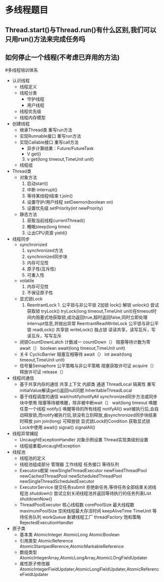 # 多线程题目
## Thread.start()与Thread.run()有什么区别,我们可以只用run()方法来完成任务吗
## 如何停止一个线程(不考虑已弃用的方法)


#多线程培训体系
- 认识线程
    + 线程定义
    + 线程分类
      + 守护线程
      + 用户线程
    + 线程优先级
    + 线程内存模型
- 创建线程
    + 继承Thread类 重写run方法
    + 实现Runnable接口 重写run方法
    + 实现Callable接口 重写call方法
      + 异步计算结果：Future/FutureTask
      + V get()
      3. v get(long timeout,TimeUnit unit)
    + 线程组
- Thread类
    + 对象方法
      1. 启动start()
      2. 中断 interrupt()
      3. 等待某线程t结束 t.join()
      4. 设置守护/用户线程 setDaemon(boolean on)
      5. 设置优先级 setPriority(int newPriority)
    + 静态方法
      1. 获取当前线程currentThread()
      2. 睡眠sleep(long times)
      3. 让出CPU资源 yield()
- 线程同步
    + synchronized
        1. synchronized方法
        2. synchronized同步块
        3. 内存可见性
        4. 原子性(互斥性)
        5. 可重入性
    + volatile
        1. 内存可见性
        2. 不保证原子性
    + 显式锁Lock
        1. ReentrantLock
          1. 公平锁与非公平锁
          2加锁 lock()
          解锁 unlock()
          尝试获取锁 tryLock()
          tryLock(long timeout,TimeUnit unit)在timeout时间内阻塞式地获取锁,成功返回true,超时返回false,同时立即处理interrupt信息,并抛出异常
        ReentrantReadWriteLock
          公平锁与非公平锁
          readLock() 共享锁
          writeLock() 独占锁
          读读共享，读写互斥，写读互斥，写写互斥
    + 闭锁CountDownLatch
        计数减一 countDown（）
        阻塞等待计数为零 await（）
        boolean await(long timeout,TimeUnit unit)
    + 关卡 CyclicBarrier
        阻塞互相等待 await（）
        int await(long timeout,TimeUnit unit)
    + 信号量Semaphore
        公平策略与非公平策略
        阻塞获取许可证 acquire（）
        释放许可证 release（）
- 线程间通信
    + 基于共享内存的通信
        共享上下文
        内部类
        通道
        ThreadLocal
          隔离性
          重写initialValue解读get()返回null问题
          InheritableThreadLocal
    + 基于线程调度的通信
        wait/notify/notifyAll
          synchronized同步方法或同步块中使用
          阻塞等待被唤醒，除非被中断wait（）
          wait(long timeout
          唤醒任意一个线程 notify()
          唤醒等待的所有线程 notifyAll()
          wait被执行后,会自动释放锁,而notify被执行后,锁没有立刻释放,由synchronized同步块结束时释放
        join
          join(long) 可释放锁
        显式锁Lock的Condition
          获取显式锁Lock中使用
          await()
          signal()
          signalAll()
- 线程异常捕捉
    + UncaughtExceptionHandler
        对象示例设置
        Thread实现类级别设置
    + 线程组重载uncaughtException
- 线程池
    + 线程池的定义
    + 线程池组成部分
        管理器
        工作线程
        任务接口
        等待队列
    + Executors框架
        newSingleThreadExecutor
        newFixedThreadPool
        newCachedThreadPool
        newScheduledThreadPool
        newSingleThreadScheduledExecutor
    + ExecutorService
        提交任务submit
        拒绝新任务,等待任务全部结束关闭线程池 shutdown()
        尝试立刻关闭线程池并返回等待执行的任务列表List<Runnable> shutdownNow()
    + ThreadPoolExecutor
        核心线程数 corePoolSize
        最大线程数 maximumPoolSize
        空闲线程最大存活时间 keepAliveTime
        TimeUnit
        等待任务队列 workQueue
        新建线程工厂 threadFactory
        饱和策略 RejectedExecutionHandler
- 原子类
    + 基本类
        AtomicInteger
        AtomicLong
        AtomicBoolean
    + 引用类型
        AtomicReference
        AtomicStampedRerence,AtomicMarkableReference
    + 数组类型
        AtomicIntegerArray,AtomicLongArray,AtomicLOngFieldUpdater
    + 属性原子修改器
        AtomicIntegerFieldUpdater,AtomicLongFieldUpdater,AtomicReferenceFieldUpdater
